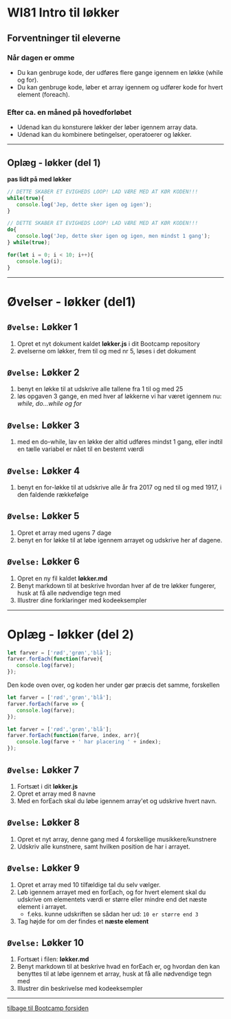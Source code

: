 # WI81 Intro til løkker

## Forventninger til eleverne

### Når dagen er omme
* Du kan genbruge kode, der udføres flere gange igennem en løkke (while og for).
* Du kan genbruge kode, løber et array igennem og udfører kode for hvert element (foreach).

### Efter ca. en måned på hovedforløbet
* Udenad kan du konsturere løkker der løber igennem array data.
* Udenad kan du kombinere betingelser, operatoerer og løkker.

---

## Oplæg - løkker (del 1)
**pas lidt på med løkker** 
```javascript
// DETTE SKABER ET EVIGHEDS LOOP! LAD VÆRE MED AT KØR KODEN!!!
while(true){
   console.log('Jep, dette sker igen og igen');
}
```


```javascript
// DETTE SKABER ET EVIGHEDS LOOP! LAD VÆRE MED AT KØR KODEN!!!
do{
   console.log('Jep, dette sker igen og igen, men mindst 1 gang');
} while(true);

```


```javascript
for(let i = 0; i < 10; i++){
   console.log(i);
}
```


---

# Øvelser - løkker (del1)

## ```Øvelse:``` Løkker 1
1. Opret et nyt dokument kaldet **løkker.js** i dit Bootcamp repository
1. øvelserne om løkker, frem til og med nr 5, løses i det dokument




## ```Øvelse:``` Løkker 2
1. benyt en løkke til at udskrive alle tallene fra 1 til og med 25
1. løs opgaven 3 gange, en med hver af løkkerne vi har været igennem nu: _while, do...while og for_



## ```Øvelse:``` Løkker 3
1. med en do-while, lav en løkke der altid udføres mindst 1 gang, eller indtil en tælle variabel er nået til en bestemt værdi



## ```Øvelse:``` Løkker 4
1. benyt en for-løkke til at udskrive alle år fra 2017 og ned til og med 1917, i den faldende rækkefølge



## ```Øvelse:``` Løkker 5
1. Opret et array med ugens 7 dage
1. benyt en for løkke til at løbe igennem arrayet og udskrive her af dagene.



## ```Øvelse:``` Løkker 6
1. Opret en ny fil kaldet **løkker.md**
1. Benyt markdown til at beskrive hvordan hver af de tre løkker fungerer, husk at få alle nødvendige tegn med
1. Illustrer dine forklaringer med kodeeksempler

---


# Oplæg - løkker (del 2)
```javascript
let farver = ['rød','grøn','blå'];
farver.forEach(function(farve){
   console.log(farve);
});
```
Den kode oven over, og koden her under gør præcis det samme, forskellen 
```javascript
let farver = ['rød','grøn','blå'];
farver.forEach(farve => {
   console.log(farve);
});
```


```javascript
let farver = ['rød','grøn','blå'];
farver.forEach(function(farve, index, arr){
   console.log(farve + ' har placering ' + index);
});
```


## ```Øvelse:``` Løkker 7
1. Fortsæt i dit **løkker.js** 
1. Opret et array med 8 navne
1. Med en forEach skal du løbe igennem array'et og udskrive hvert navn.



## ```Øvelse:``` Løkker 8
1. Opret et nyt array, denne gang med 4 forskellige musikkere/kunstnere
1. Udskriv alle kunstnere, samt hvilken position de har i arrayet.



## ```Øvelse:``` Løkker 9
1. Opret et array med 10 tilfældige tal du selv vælger.
1. Løb igennem arrayet med en forEach, og for hvert element skal du udskrive om elementets værdi er større eller mindre end det næste element i arrayet.
   * f.eks. kunne udskriften se sådan her ud: `10 er større end 3`
1. Tag højde for om der findes et **næste element** 



## ```Øvelse:``` Løkker 10
1. Fortsæt i filen: **løkker.md**
1. Benyt markdown til at beskrive hvad en forEach er, og hvordan den kan benyttes til at løbe igennem et array, husk at få alle nødvendige tegn med
1. Illustrer din beskrivelse med kodeeksempler

---


[tilbage til Bootcamp forsiden](README.md)